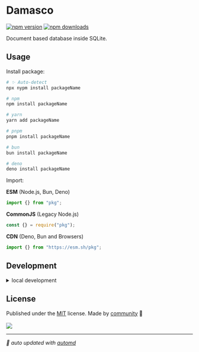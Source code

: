 # Damasco

<!-- automd:badges color=yellow -->

[![npm version](https://img.shields.io/npm/v/packageName?color=yellow)](https://npmjs.com/package/packageName)
[![npm downloads](https://img.shields.io/npm/dm/packageName?color=yellow)](https://npm.chart.dev/packageName)

<!-- /automd -->

Document based database inside SQLite.
## Usage

Install package:

<!-- automd:pm-install -->

```sh
# ✨ Auto-detect
npx nypm install packageName

# npm
npm install packageName

# yarn
yarn add packageName

# pnpm
pnpm install packageName

# bun
bun install packageName

# deno
deno install packageName
```

<!-- /automd -->

Import:

<!-- automd:jsimport cjs cdn name="pkg" -->

**ESM** (Node.js, Bun, Deno)

```js
import {} from "pkg";
```

**CommonJS** (Legacy Node.js)

```js
const {} = require("pkg");
```

**CDN** (Deno, Bun and Browsers)

```js
import {} from "https://esm.sh/pkg";
```

<!-- /automd -->

## Development

<details>

<summary>local development</summary>

- Clone this repository
- Install latest LTS version of [Node.js](https://nodejs.org/en/)
- Enable [Corepack](https://github.com/nodejs/corepack) using `corepack enable`
- Install dependencies using `pnpm install`
- Run interactive tests using `pnpm dev`

</details>

## License

<!-- automd:contributors license=MIT -->

Published under the [MIT](https://github.com/unjs/packageName/blob/main/LICENSE) license.
Made by [community](https://github.com/unjs/packageName/graphs/contributors) 💛
<br><br>
<a href="https://github.com/unjs/packageName/graphs/contributors">
<img src="https://contrib.rocks/image?repo=unjs/packageName" />
</a>

<!-- /automd -->

<!-- automd:with-automd -->

---

_🤖 auto updated with [automd](https://automd.unjs.io)_

<!-- /automd -->
